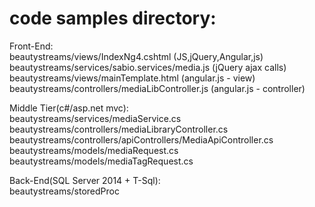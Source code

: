 
# code samples directory:

Front-End:
<br/>
beautystreams/views/IndexNg4.cshtml (JS,jQuery,Angular,js)
<br/>
beautystreams/services/sabio.services/media.js (jQuery ajax calls)
<br/>
beautystreams/views/mainTemplate.html (angular.js - view)
<br/>
beautystreams/controllers/mediaLibController.js (angular.js - controller)

Middle Tier(c#/asp.net mvc):
<br/>
beautystreams/services/mediaService.cs
beautystreams/controllers/mediaLibraryController.cs
beautystreams/controllers/apiControllers/MediaApiController.cs
beautystreams/models/mediaRequest.cs
beautystreams/models/mediaTagRequest.cs

Back-End(SQL Server 2014 + T-Sql):
<br/>
beautystreams/storedProc
